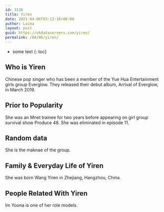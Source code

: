 ```yaml
---
id: 3136
title: Yiren
date: 2021-04-06T03:12:16+00:00
author: Laima
layout: post
guid: https://ukdataservers.com/yiren/
permalink: /04/06/yiren/
---
```


* some text
{: toc}


## Who is Yiren
                  
                  
                  
Chinese pop singer who has been a member of the Yue Hua Entertainment girls group Everglow. They released their debut album, Arrival of Everglow, in March 2019. 
                  
              
            
              
            
                
                
                
## Prior to Popularity
                  
                  
                  
She was an Mnet trainee for two years before appearing on girl group survival show Produce 48. She was eliminated in episode 11. 
                  
              
            
              
            
                
                
                
## Random data
                  
                  
                  
She is the maknae of the group. 
                  
              
            
              
            
                
                
                
## Family & Everyday Life of Yiren
                  
                  
                  
She was born Wang Yiren in Zhejiang, Hangzhou, China. 
                  
              
            
              
            
                
                
                
## People Related With Yiren
                  
                  
                  
Im Yoona is one of her role models. 
                  
              
            
              
            
                
              
            
              
              
            
            
              
            
          
          
          